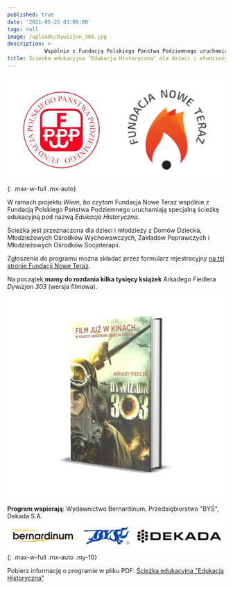 ```yaml
---
published: true
date: '2021-05-25 03:00:00'
tags: null
image: /uploads/Dywizjon_303.jpg
description: >-
            Wspólnie z Fundacją Polskiego Państwa Podziemnego uruchamiamy specjalną ścieżkę edukacyjną pod nazwą Edukacja Historyczna.
title: Ścieżka edukacyjna "Edukacja Historyczna" dla dzieci i młodzieży
--- 
```


![Logo](/assets/img/logo-nowe-teraz-fundacja-ppp.jpg){: .max-w-full .mx-auto}

W ramach projektu *Wiem, bo czytam* Fundacja Nowe Teraz wspólnie z Fundacją Polskiego Państwa Podziemnego uruchamiają specjalną ścieżkę edukacyjną pod nazwą *Edukacja Historyczna*. 

Ścieżka jest przeznaczona dla dzieci i młodzieży z Domów Dziecka, Młodzieżowych Ośrodków Wychowawczych, Zakładów Poprawczych i Młodzieżowych Ośrodków Socjoterapii. 

Zgłoszenia do programu można składać przez formularz rejestracyjny [na tej stronie Fundacji Nowe Teraz](https://docs.google.com/forms/d/e/1FAIpQLScIizZZ1qBkMHGM3cOMgHJI-h5PvX_8BhM_6AgPkTYCKje-zQ/viewform). 

Na początek **mamy do rozdania kilka tysięcy książek** Arkadego Fiedlera *Dywizjon 303* (wersja filmowa). 

![Książka Dywizjon 303](/assets/img/uploads/dywizjon-303-arkady-fiedler-ksiazka-wersja-filmowa.jpg)

**Program wspierają**: Wydawnictwo Bernardinum, Przedsiębiorstwo "BYŚ", Dekada S.A.
![Baner](/assets/img/sciezka-edukacyjna-baner-wspierajacy.jpg){: .max-w-full .mx-auto .my-10}


Pobierz informację o programie w pliku PDF: [Ścieżka edukacyjna "Edukacja Historyczna"](/assets/files/historyczna-sciezka-edukacyjna-dywizjon-303.pdf)
